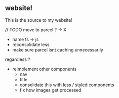 ## website!
This is the source to my website!

// TODO
move to parcel ? -> X
  - name ts -> js
  - reconsolidate less
  - make sure parcel isnt caching unnecessarily

regardless ?
  - reimplement other components
    - nav
    - title
    - consolidate this with less / styled components
    - fix how images get processed
